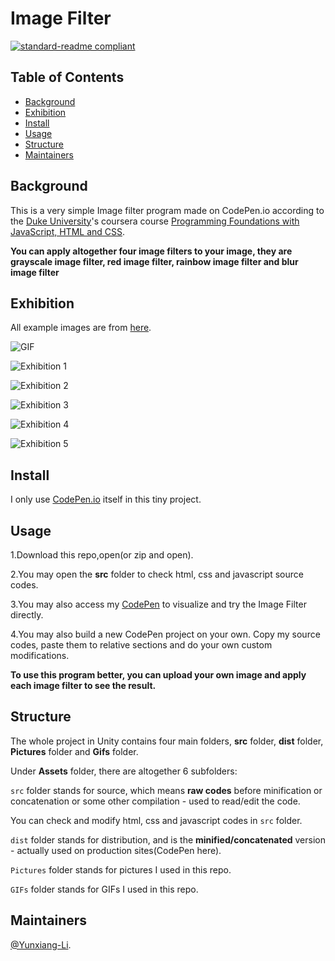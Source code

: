 # Image Filter

[![standard-readme compliant](https://img.shields.io/badge/readme%20style-standard-brightgreen.svg?style=flat-square)](https://github.com/RichardLitt/standard-readme)

## Table of Contents

- [Background](#Background)
- [Exhibition](#Exhibition)
- [Install](#install)
- [Usage](#usage)
- [Structure](#Structure)
- [Maintainers](#Maintainers)

## Background
This is a very simple Image filter program made on CodePen.io according to the [Duke University](https://duke.edu/)'s coursera course [Programming Foundations with JavaScript, HTML and CSS](https://www-cloudfront-alias.coursera.org/learn/duke-programming-web/home/welcome).

**You can apply altogether four image filters to your image, they are grayscale image filter, red image filter, rainbow image filter and blur image filter**

## Exhibition

All example images are from [here](https://github.com/Yunxiang-Li/CodePen_ImageFilter/tree/master/Pictures).

![GIF](https://github.com/Yunxiang-Li/CodePen_ImageFilter/blob/master/GIFs/Image%20FIlter%20exhibition.gif)

![Exhibition 1](https://github.com/Yunxiang-Li/CodePen_ImageFilter/blob/master/Pictures/example1.PNG)

![Exhibition 2](https://github.com/Yunxiang-Li/CodePen_ImageFilter/blob/master/Pictures/example2.PNG)

![Exhibition 3](https://github.com/Yunxiang-Li/CodePen_ImageFilter/blob/master/Pictures/example3.PNG)

![Exhibition 4](https://github.com/Yunxiang-Li/CodePen_ImageFilter/blob/master/Pictures/example4.PNG)

![Exhibition 5](https://github.com/Yunxiang-Li/CodePen_ImageFilter/blob/master/Pictures/example5.PNG)

## Install

I only use [CodePen.io](https://codepen.io/) itself in this tiny project.<br>

## Usage

1.Download this repo,open(or zip and open).

2.You may open the **src** folder to check html, css and javascript source codes.

3.You may also access my [CodePen](https://codepen.io/Kitzukikokone/pen/mdyqxXP) to visualize and try the Image Filter directly.

4.You may also build a new CodePen project on your own. Copy my source codes, paste them to relative sections and do your own custom modifications.

**To use this program better, you can upload your own image and apply each image filter to see the result.**

## Structure

The whole project in Unity contains four main folders, **src** folder, **dist** folder, **Pictures** folder and **Gifs** folder.<br>

Under **Assets** folder, there are altogether 6 subfolders:

```src``` folder stands for source, which means **raw codes** before minification or concatenation or some other compilation - used to read/edit the code.

You can check and modify html, css and javascript codes in ```src``` folder.

```dist``` folder stands for distribution, and is the **minified/concatenated** version - actually used on production sites(CodePen here).

```Pictures``` folder stands for pictures I used in this repo.

```GIFs``` folder stands for GIFs I used in this repo.

## Maintainers

[@Yunxiang-Li](https://github.com/Yunxiang-Li).
